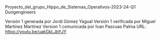Proyecto_del_grupo_Hippo_de_Sistemas_Operativos-2023-24-Q1
Dungengineers

Versión 1 generada por Jordi Gómez Yagual
Versión 1 verificada por Miguel Martínez Martínez
Version 1 comunicada por Ivan Pascuas Palma
URL: https://youtu.be/uakGkLJbYJY
